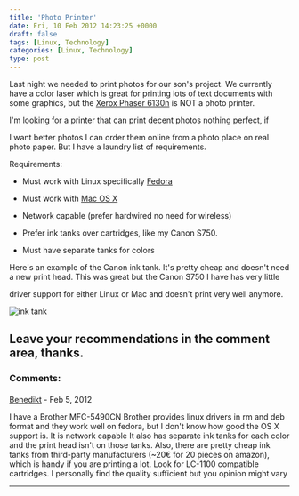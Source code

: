 ```yaml
---
title: 'Photo Printer'
date: Fri, 10 Feb 2012 14:23:25 +0000
draft: false
tags: [Linux, Technology]
categories: [Linux, Technology]
type: post
---
```


Last night we needed to print photos for our son's project. We currently have a color laser which is great for printing lots of text documents with some graphics, but the [Xerox Phaser 6130n](http://www.office.xerox.com/printers/color-printers/phaser-6130/enus.html) is NOT a photo printer.

I'm looking for a printer that can print decent photos nothing perfect, if

I want better photos I can order them online from a photo place on real photo paper. But I have a laundry list of requirements.

Requirements:

*   Must work with Linux specifically [Fedora](http://fedoraproject.org/get-fedora)

*   Must work with [Mac OS X](http://www.apple.com/macosx/)

*   Network capable (prefer hardwired no need for wireless)

*   Prefer ink tanks over cartridges, like my Canon S750.

*   Must have separate tanks for colors

Here's an example of the Canon ink tank. It's pretty cheap and doesn't need a new print head. This was great but the Canon S750 I have has very little

driver support for either Linux or Mac and doesn't print very well anymore.

![ink tank](http://lh6.googleusercontent.com/public/4wy4giFrkyoKOYBFLvPad35erJGhNHzRD7IsX0pRlUWgsbu278ckkM4AbiMX-mu2ddPjGLpMoDYfW0Xj8tBBLEEJMAto-VC_ZY4Wg2zIjFbETsJ3voLiPtDZbZRNFKoKarOhJLDr1lHkpd3uQrW2RsJdmrH_IDFfOl6_JnLEIb2fV_nH-3YmxvYAtUrSDfnSY-nBrEgdMeDg4FiJIzc5sjck7d1f5IySq73pDA1dEsFyylJghY5nH3s0Qoi2PFYmOgEFh6-kwzonnKTdGP1soIdShZpE4UeP6fW_rwX7G2b9JEbd--JZbHsw4CsJv6f07n99pJRKzBUMXbuQC4MkcwJNqoZvZt8OpypofoRjtnSfX1mHuH3sCzk)

Leave your recommendations in the comment area, thanks.
---
### Comments:
####
[Benedikt]( "benedikt.morbach@googlemail.com") - <time datetime="2012-02-10 11:23:08">Feb 5, 2012</time>

I have a Brother MFC-5490CN Brother provides linux drivers in rm and deb format and they work well on fedora, but I don't know how good the OS X support is. It is network capable It also has separate ink tanks for each color and the print head isn't on those tanks. Also, there are pretty cheap ink tanks from third-party manufacturers (~20€ for 20 pieces on amazon), which is handy if you are printing a lot. Look for LC-1100 compatible cartridges. I personally find the quality sufficient but you opinion might vary
<hr />
